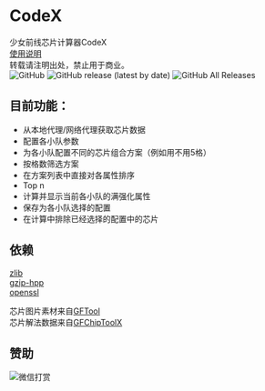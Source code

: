 # CodeX
少女前线芯片计算器CodeX  
[使用说明](./doc/使用说明.md)  
转载请注明出处，禁止用于商业。  
![GitHub](https://img.shields.io/github/license/xxzl0130/CodeX) ![GitHub release (latest by date)](https://img.shields.io/github/v/release/xxzl0130/CodeX) ![GitHub All Releases](https://img.shields.io/github/downloads/xxzl0130/CodeX/total)  

## 目前功能：  
* 从本地代理/网络代理获取芯片数据  
* 配置各小队参数  
* 为各小队配置不同的芯片组合方案（例如用不用5格）  
* 按格数筛选方案  
* 在方案列表中直接对各属性排序  
* Top n
* 计算并显示当前各小队的满强化属性 
* 保存为各小队选择的配置  
* 在计算中排除已经选择的配置中的芯片  

## 依赖
[zlib](https://github.com/madler/zlib)  
[gzip-hpp](https://github.com/mapbox/gzip-hpp)  
[openssl](https://github.com/openssl/openssl)  

芯片图片素材来自[GFTool](https://github.com/hycdes/GFTool)  
芯片解法数据来自[GFChipToolX](https://github.com/xxzl0130/GFChipToolX)  

## 赞助
![微信打赏](https://raw.githubusercontent.com/xxzl0130/CodeX/master/CodeX/Resources/pay.png)
